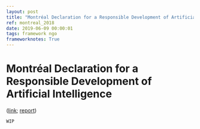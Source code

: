 ```yaml
---
layout: post
title: "Montréal Declaration for a Responsible Development of Artificial Intelligence"
ref: montreal_2018
date: 2019-06-09 00:00:01
tags: framework ngo
frameworknotes: True
---
```


# Montréal Declaration for a Responsible Development of Artificial Intelligence

([link](https://www.montrealdeclaration-responsibleai.com/); [report](https://docs.wixstatic.com/ugd/ebc3a3_5c89e007e0de440097cef36dcd69c7b0.pdf))

`WIP`
